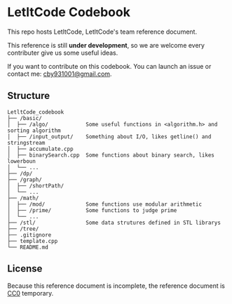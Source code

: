 # LetltCode Codebook  
This repo hosts LetltCode, LetltCode's team reference document.  

This reference is still **under development**, so we are welcome every contributer give us some useful ideas.  

If you want to contribute on this codebook. You can launch an issue or contact me: [cby931001@gmail.com](mailto:cby931001@gmail.com).  

## Structure  
```
LetltCode_codebook
├── /basic/
│  ├── /algo/            Some useful functions in <algorithm.h> and sorting algorithm
│  ├── /input_output/    Something about I/O, likes getline() and stringstream
│  ├── accumulate.cpp
│  ├── binarySearch.cpp  Some functions about binary search, likes lowerboun
│  └── ...
├── /dp/
├── /graph/
│  ├── /shortPath/
│  └── ...
├── /math/
│  ├── /mod/             Some functions use modular arithmetic
│  ├── /prime/           Some functions to judge prime
│  └── ...
├── /stl/                Some data strutures defined in STL librarys
├── /tree/
├── .gitignore
├── template.cpp
└── README.md

```

## License  
Because this reference document is incomplete, the reference document is [CC0](https://creativecommons.org/public-domain/cc0/) temporary.  
